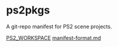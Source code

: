 # ps2pkgs

A git-repo manifest for PS2 scene projects.

[PS2_WORKSPACE](https://github.com/bignaux/helloworld#ps2_workspace)
[manifest-format.md](https://gerrit.googlesource.com/git-repo/+/master/docs/manifest-format.md)
